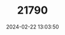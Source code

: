 ---
title: "21790"
category: "Thomasomys rosalinda"
draft: false
date: 2024-02-22 13:03:50
languages:
  English: ["Rosalinda's Oldfield Mouse"]
---